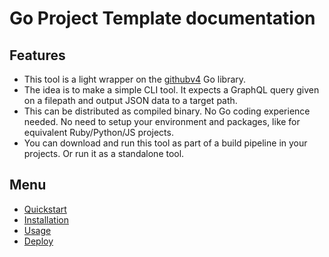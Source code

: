# Go Project Template documentation


## Features

- This tool is a light wrapper on the [githubv4](https://github.com/shurcooL/githubv4) Go library.
- The idea is to make a simple CLI tool. It expects a GraphQL query given on a filepath and output JSON data to a target path.
- This can be distributed as compiled binary. No Go coding experience needed. No need to setup your environment and packages, like for equivalent Ruby/Python/JS projects.
- You can download and run this tool as part of a build pipeline in your projects. Or run it as a standalone tool.


## Menu

- [Quickstart](quickstart.md)
- [Installation](installation.md)
- [Usage](usage.md)
- [Deploy](deploy.md)

